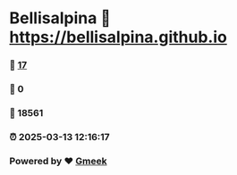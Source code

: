 # Bellisalpina :link: https://bellisalpina.github.io 
### :page_facing_up: [17](https://bellisalpina.github.io/tag.html) 
### :speech_balloon: 0 
### :hibiscus: 18561 
### :alarm_clock: 2025-03-13 12:16:17 
### Powered by :heart: [Gmeek](https://github.com/Meekdai/Gmeek)

